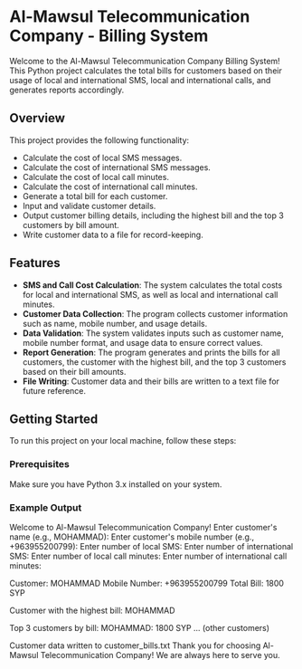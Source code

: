 # Al-Mawsul Telecommunication Company - Billing System

Welcome to the Al-Mawsul Telecommunication Company Billing System! This Python project calculates the total bills for customers based on their usage of local and international SMS, local and international calls, and generates reports accordingly.

## Overview

This project provides the following functionality:

- Calculate the cost of local SMS messages.
- Calculate the cost of international SMS messages.
- Calculate the cost of local call minutes.
- Calculate the cost of international call minutes.
- Generate a total bill for each customer.
- Input and validate customer details.
- Output customer billing details, including the highest bill and the top 3 customers by bill amount.
- Write customer data to a file for record-keeping.

## Features

- **SMS and Call Cost Calculation**: The system calculates the total costs for local and international SMS, as well as local and international call minutes.
- **Customer Data Collection**: The program collects customer information such as name, mobile number, and usage details.
- **Data Validation**: The system validates inputs such as customer name, mobile number format, and usage data to ensure correct values.
- **Report Generation**: The program generates and prints the bills for all customers, the customer with the highest bill, and the top 3 customers based on their bill amounts.
- **File Writing**: Customer data and their bills are written to a text file for future reference.

## Getting Started

To run this project on your local machine, follow these steps:

### Prerequisites

Make sure you have Python 3.x installed on your system.

### Example Output

Welcome to Al-Mawsul Telecommunication Company!
Enter customer's name (e.g., MOHAMMAD): 
Enter customer's mobile number (e.g., +963955200799): 
Enter number of local SMS: 
Enter number of international SMS: 
Enter number of local call minutes: 
Enter number of international call minutes: 

Customer: MOHAMMAD
Mobile Number: +963955200799
Total Bill: 1800 SYP

Customer with the highest bill: MOHAMMAD

Top 3 customers by bill:
MOHAMMAD: 1800 SYP
... (other customers)

Customer data written to customer_bills.txt
Thank you for choosing Al-Mawsul Telecommunication Company! We are always here to serve you.
